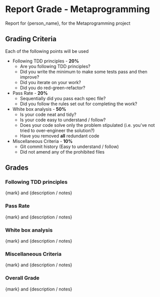 # Report Grade - Metaprogramming

Report for {person_name}, for the Metaprogramming project

## Grading Criteria

Each of the following points will be used
* Following TDD principles - **20%**
  * Are you following TDD principles?
  * Did you write the minimum to make some tests pass and then improve?
  * Did you iterate on your work?
  * Did you do red-green-refactor?
* Pass Rate - **20%**
  * Sequentially did you pass each spec file?
  * Did you follow the rules set out for completing the work?
* White box analysis - **50%**
  * Is your code neat and tidy?
  * Is your code easy to understand / follow?
  * Does your code solve only the problem stipulated (i.e. you've not tried to over-engineer the solution?)
  * Have you removed **all** redundant code
* Miscellaneous Criteria - **10%**
  * Git commit history (Easy to understand / follow)
  * Did not amend any of the prohibited files

## Grades

### Following TDD principles

{mark} and {description / notes}

### Pass Rate

{mark} and {description / notes}

### White box analysis

{mark} and {description / notes}

### Miscellaneous Criteria

{mark} and {description / notes}

### Overall Grade

{mark} and {description / notes}
